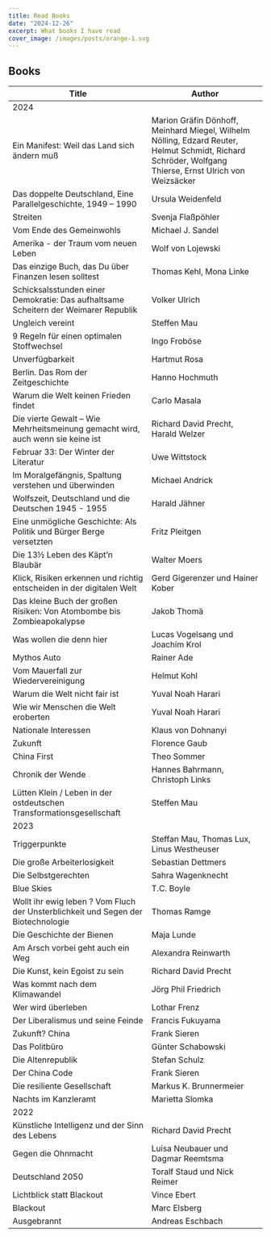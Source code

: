 ```yaml
---
title: Read Books
date: "2024-12-26"
excerpt: What books I have read
cover_image: /images/posts/orange-1.svg
---
```


## Books

| Title                                                                               | Author                                                                                                                                                  |
| ----------------------------------------------------------------------------------- | ------------------------------------------------------------------------------------------------------------------------------------------------------- |
| 2024                                                                                |                                                                                                                                                         |
| Ein Manifest: Weil das Land sich ändern muß                                         | Marion Gräfin Dönhoff, Meinhard Miegel, Wilhelm Nölling, Edzard Reuter, Helmut Schmidt, Richard Schröder, Wolfgang Thierse, Ernst Ulrich von Weizsäcker |
| Das doppelte Deutschland, Eine Parallelgeschichte, 1949 – 1990                      | Ursula Weidenfeld                                                                                                                                       |
| Streiten                                                                            | Svenja Flaßpöhler                                                                                                                                       |
| Vom Ende des Gemeinwohls                                                            | Michael J. Sandel                                                                                                                                       |
| Amerika - der Traum vom neuen Leben                                                 | Wolf von Lojewski                                                                                                                                       |
| Das einzige Buch, das Du über Finanzen lesen solltest                               | Thomas Kehl, Mona Linke                                                                                                                                 |
| Schicksalsstunden einer Demokratie: Das aufhaltsame Scheitern der Weimarer Republik | Volker Ulrich                                                                                                                                           |
| Ungleich vereint                                                                    | Steffen Mau                                                                                                                                             |
| 9 Regeln für einen optimalen Stoffwechsel                                           | Ingo Froböse                                                                                                                                            |
| Unverfügbarkeit                                                                     | Hartmut Rosa                                                                                                                                            |
| Berlin. Das Rom der Zeitgeschichte                                                  | Hanno Hochmuth                                                                                                                                          |
| Warum die Welt keinen Frieden findet                                                | Carlo Masala                                                                                                                                            |
| Die vierte Gewalt – Wie Mehrheitsmeinung gemacht wird, auch wenn sie keine ist      | Richard David Precht, Harald Welzer                                                                                                                     |
| Februar 33: Der Winter der Literatur                                                | Uwe Wittstock                                                                                                                                           |
| Im Moralgefängnis, Spaltung verstehen und überwinden                                | Michael Andrick                                                                                                                                         |
| Wolfszeit, Deutschland und die Deutschen 1945 - 1955                                | Harald Jähner                                                                                                                                           |
| Eine unmögliche Geschichte: Als Politik und Bürger Berge versetzten                 | Fritz Pleitgen                                                                                                                                          |
| Die 13½ Leben des Käpt’n Blaubär                                                    | Walter Moers                                                                                                                                            |
| Klick, Risiken erkennen und richtig entscheiden in der digitalen Welt               | Gerd Gigerenzer und Hainer Kober                                                                                                                        |
| Das kleine Buch der großen Risiken: Von Atombombe bis Zombieapokalypse              | Jakob Thomä                                                                                                                                             |
| Was wollen die denn hier                                                            | Lucas Vogelsang und Joachim Krol                                                                                                                        |
| Mythos Auto                                                                         | Rainer Ade                                                                                                                                              |
| Vom Mauerfall zur Wiedervereinigung                                                 | Helmut Kohl                                                                                                                                             |
| Warum die Welt nicht fair ist                                                       | Yuval Noah Harari                                                                                                                                       |
| Wie wir Menschen die Welt eroberten                                                 | Yuval Noah Harari                                                                                                                                       |
| Nationale Interessen                                                                | Klaus von Dohnanyi                                                                                                                                      |
| Zukunft                                                                             | Florence Gaub                                                                                                                                           |
| China First                                                                         | Theo Sommer                                                                                                                                             |
| Chronik der Wende                                                                   | Hannes Bahrmann, Christoph Links                                                                                                                        |
| Lütten Klein / Leben in der ostdeutschen Transformationsgesellschaft                | Steffen Mau                                                                                                                                             |
| 2023                                                                                |                                                                                                                                                         |
| Triggerpunkte                                                                       | Steffan Mau, Thomas Lux, Linus Westheuser                                                                                                               |
| Die große Arbeiterlosigkeit                                                         | Sebastian Dettmers                                                                                                                                      |
| Die Selbstgerechten                                                                 | Sahra Wagenknecht                                                                                                                                       |
| Blue Skies                                                                          | T.C. Boyle                                                                                                                                              |
| Wollt ihr ewig leben ? Vom Fluch der Unsterblichkeit und Segen der Biotechnologie   | Thomas Ramge                                                                                                                                            |
| Die Geschichte der Bienen                                                           | Maja Lunde                                                                                                                                              |
| Am Arsch vorbei geht auch ein Weg                                                   | Alexandra Reinwarth                                                                                                                                     |
| Die Kunst, kein Egoist zu sein                                                      | Richard David Precht                                                                                                                                    |
| Was kommt nach dem Klimawandel                                                      | Jörg Phil Friedrich                                                                                                                                     |
| Wer wird überleben                                                                  | Lothar Frenz                                                                                                                                            |
| Der Liberalismus und seine Feinde                                                   | Francis Fukuyama                                                                                                                                        |
| Zukunft? China                                                                      | Frank Sieren                                                                                                                                            |
| Das Politbüro                                                                       | Günter Schabowski                                                                                                                                       |
| Die Altenrepublik                                                                   | Stefan Schulz                                                                                                                                           |
| Der China Code                                                                      | Frank Sieren                                                                                                                                            |
| Die resiliente Gesellschaft                                                         | Markus K. Brunnermeier                                                                                                                                  |
| Nachts im Kanzleramt                                                                | Marietta Slomka                                                                                                                                         |
| 2022                                                                                |                                                                                                                                                         |
| Künstliche Intelligenz und der Sinn des Lebens                                      | Richard David Precht                                                                                                                                    |
| Gegen die Ohnmacht                                                                  | Luisa Neubauer und Dagmar Reemtsma                                                                                                                      |
| Deutschland 2050                                                                    | Toralf Staud und Nick Reimer                                                                                                                            |
| Lichtblick statt Blackout                                                           | Vince Ebert                                                                                                                                             |
| Blackout                                                                            | Marc Elsberg                                                                                                                                            |
| Ausgebrannt                                                                         | Andreas Eschbach                                                                                                                                        |
